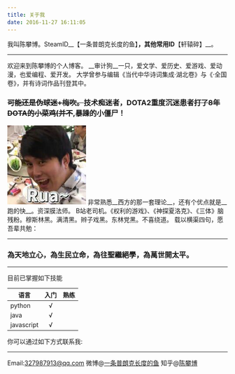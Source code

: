 ```yaml
---
title: 关于我
date: 2016-11-27 16:11:05
---
```


我叫陈攀博。SteamID__【一条普朗克长度的鱼】__，其他常用ID__【轩辕碎】__。
***********************************************************************
欢迎来到陈攀博的个人博客。
__审计狗__一只，爱文学、爱历史、爱游戏、爱动漫，也爱编程、爱开发。
大学曾参与编辑《当代中华诗词集成·湖北卷》与《·全国卷》，并有诗词作品刊登其中。
### ~~可能还是伪球迷+梅吹。~~__技术痴迷者，DOTA2重度沉迷患者__~~打了8年DOTA的小菜鸡(并不~~,__暴躁的小僵尸！__
![](/about/pty.jpg)
非常熟悉__西方的那一套理论__，还有个优点就是__跑的快__。资深膜法师。
B站老司机。《权利的游戏》、《神探夏洛克》、《三体》脑残粉。穆斯林黑。满清黑。辫子戏黑。东林党黑。不喜绕道。
载以横渠四句，愿吾辈共勉：
***
### __為天地立心，為生民立命，為往聖繼絕學，為萬世開太平。__
***
目前已掌握如下技能

|语言|入门|熟练|
|-|:-:|-:|
|python|√| |
|java|√| |
|javascript|√| |

你可以通过如下方式联系我:
***
Email:327987913@qq.com
微博@[一条普朗克长度的鱼](https://www.weibo.com)
知乎@[陈攀博](https://www.zhihu.com)
